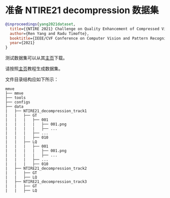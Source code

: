 # 准备 NTIRE21 decompression 数据集

<!-- [DATASET] -->

```bibtex
@inproceedings{yang2021dataset,
  title={{NTIRE 2021} Challenge on Quality Enhancement of Compressed Video: Dataset and Study},
  author={Ren Yang and Radu Timofte},
  booktitle={IEEE/CVF Conference on Computer Vision and Pattern Recognition Workshops},
  year={2021}
}
```

测试数据集可以从其[主页](https://github.com/RenYang-home/NTIRE21_VEnh)下载。

请按照[主页](https://github.com/RenYang-home/NTIRE21_VEnh)教程生成数据集。

文件目录结构应如下所示：

```text
mmve
├── mmve
├── tools
├── configs
├── data
|   ├── NTIRE21_decompression_track1
|   |   ├── GT
|   |   |   ├── 001
|   |   |   |   ├── 001.png
|   |   |   |   ├── ...
|   |   |   ├── ...
|   |   |   ├── 010
|   |   ├── LQ
|   |   |   ├── 001
|   |   |   |   ├── 001.png
|   |   |   |   ├── ...
|   |   |   ├── ...
|   |   |   ├── 010
|   ├── NTIRE21_decompression_track2
|   |   ├── GT
|   |   ├── LQ
|   ├── NTIRE21_decompression_track3
|   |   ├── GT
|   |   ├── LQ
```
